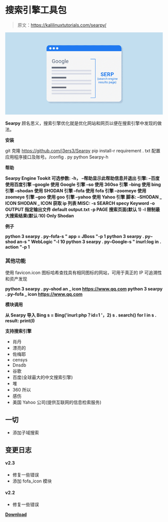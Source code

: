 # 搜索引擎工具包

> 原文：<https://kalilinuxtutorials.com/searpy/>

[![](img//83d1a74572909029c49042e55f282319.png)](https://blogger.googleusercontent.com/img/b/R29vZ2xl/AVvXsEgPwYEdHoq9szQbfDBihnIjJYt-DRO1ZtN_s07Ecmo475l6ytCKmX8sxLbdmfyHhgRz05SPFzJDgWs796daz2BB4X1linGWqUgAC9yWF9EQQCvIBo1jdVf08zdwrLpM90UsCj_jeiVYHyF9A0bqIqD5rwwHYZ0TrqbdoG_AnDfNGFjIP2sDTXlBeopa/s728/serp%20(1).png)

**Searpy** 顾名思义，搜索引擎优化就是优化网站和网页以便在搜索引擎中发现的做法。

**安装**

git 克隆 https://github.com/j3ers3/Searpy
pip install-r requirement . txt
配置应用程序接口及账号。/config . py
python Searpy-h

**帮助**

**Searpy Engine Tookit
可选参数:
-h， –帮助显示此帮助信息并退出
引擎:
–百度使用百度引擎
–google 使用 Google 引擎
–so 使用 360so 引擎
–bing 使用 bing 引擎
–shodan 使用 SHODAN 引擎
–fofa 使用 fofa 引擎
–zoomeye 使用 zoomeye 引擎
–goo 使用 goo 引擎
–yahoo 使用 Yahoo 引擎
脚本:
–SHODAN _ ICON SHODAN _ ICON
获取 ip 列表 MISC:
-s SEARCH specy Keyword
-o OUTPUT 指定输出文件 default output.txt
-p PAGE 搜索页面(默认 1)
-l 限制最大搜索结果(默认:10) Only Shodan**

**例子**

**python 3 searpy . py–fofa-s " app = JBoss "-p 1
python 3 searpy . py–shod an-s " WebLogic "-l 10
python 3 searpy . py–Google-s " inurl:log in . action "-p 1**

### 其他功能

使用 favicon.icon 图标哈希查找具有相同图标的网站，可用于真正的 IP 可追溯性和资产发现

**python 3 searpy . py–shod an _ icon https://www.qq.com
python 3 searpy . py–fofa _ icon https://www.qq.com**

**模块调用**

**从 Searpy 导入 Bing
s = Bing('inurl:php？id=1 '，2)
s . search()
for I in s . result:
print(I)**

**支持搜索引擎**

*   肖丹
*   漂亮的
*   佐梅耶
*   censys
*   Dnsdb
*   谷歌
*   百度(全球最大的中文搜索引擎)
*   堆
*   360 所以
*   感伤
*   美国 Yahoo 公司(提供互联网的信息检索服务)

## 一切

*   添加子域搜索

## 变更日志

#### v2.3

*   修复一些错误
*   添加 fofa_icon 模块

#### v2.2

*   修复一些错误

[**Download**](https://github.com/j3ers3/Searpy)